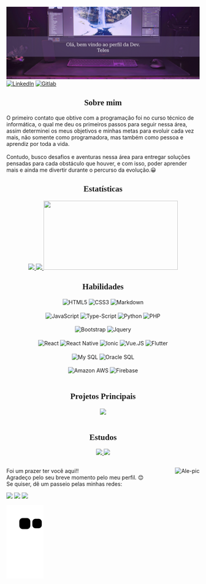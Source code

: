 ![HEADER](https://github.com/alliliumm/Alessandra-Teles/blob/main/Header.png)
[![LinkedIn](https://img.shields.io/badge/LinkedIn-000?style=for-the-badge&logo=linkedin&logoColor=0E76A8)](https://www.linkedin.com/in/alessandra-teles911/) 
[![Gitlab](https://img.shields.io/badge/Gitlab-000?style=for-the-badge&logo=gitlab)](https://gitlab.com/alliliumm) 
<!-- [![Discord](https://img.shields.io/badge/Discord-000?style=for-the-badge&logo=discord)](.lili_th)-->
<!--  
<div class="head">
  <img src="https://github.com/alliliumm/Alessandra-Teles/blob/main/Header.png">
  <br><br>
 <div align="center">
    <img height="80" width="80" src="https://github.com/alliliumm/Alessandra-Teles/blob/main/loading-done(2).gif">
  </div>
</div> -->

<div class="body">
  <div class="header">
  <div class="start-text">
    <div>
      <h2 align="center" style="font-family:Times" >Sobre mim</h2>
      <p>O primeiro contato que obtive com a programação foi no curso técnico de informática, o qual me deu os primeiros passos para seguir nessa área, assim determinei os meus objetivos e minhas metas para evoluir cada vez mais, não somente como programadora, mas também como pessoa e aprendiz por toda a vida. <br><br>
      Contudo, busco desafios e aventuras nessa área para entregar soluções pensadas para cada obstáculo que houver, e com isso, poder aprender mais e ainda me divertir durante o percurso da evolução.&#128512;
      </p>
    </div>
  </div>
  </div>


  <div class="main">

  <div>
    <h2 align="center" style="font-family:Times" >Estatísticas</h2>
  </div>

  <div class="git-status" align="center">
    <a href="https://github.com/alliliumm">
    <img height="180em" src="https://streak-stats.demolab.com?user=alliliumm&theme=bear&locale=pt_BR&date_format=j%20M%5B%20Y%5D&mode=weekly&background=000000&border=00A7EB&dates=FFFFFF"/>
    <img height="180em" src="https://github-readme-stats-git-masterrstaa-rickstaa.vercel.app/api/top-langs/?username=alliliumm&layout=compact&langs_count=8&bg_color=000&border_color=30A3DC&title_color=E03C8A&text_color=FFFFFF"/>
    </a>
    <a href="https://wakatime.com/@alliliumm">
    <img height="180em" width="350px" src="https://github-readme-stats.vercel.app/api/wakatime?username=alliliumm&theme=bear&theme=bear&bg_color=000&border_color=30A3DC&title_color=E03C8A&text_color=FFFFFF"/>
    </a>
  </div>

  <div>
    <h2 align="center" style="font-family:Times" >Habilidades</h2>
  </div>

  <div class="git-lang-text" align="center" style="display: inline_block">
    <img align="center" alt="HTML5" src="https://img.shields.io/badge/HTML5-000?style=for-the-badge&logo=html5">
    <img align="center" alt="CSS3" src="https://img.shields.io/badge/CSS3-000?style=for-the-badge&logo=css3&logoColor=264CE4">
    <img align="center" alt="Markdown" src="https://img.shields.io/badge/Markdown-000?style=for-the-badge&logo=markdown">
  </div>
  <div class="git-languages" align="center" style="display: inline_block"><br>
    <img align="center" alt="JavaScript" src="https://img.shields.io/badge/JavaScript-000?style=for-the-badge&logo=javascript">
    <img align="center" alt="Type-Script"  src="https://img.shields.io/badge/TypeScript-000?style=for-the-badge&logo=typescript">
    <img align="center" alt="Python"  src="https://img.shields.io/badge/Python-000?style=for-the-badge&logo=python">
    <img align="center" alt="PHP" src="https://img.shields.io/badge/PHP-000?style=for-the-badge&logo=php">
  </div>
  <div class="git-bibliotecas" align="center" style="display: inline_block"><br>
    <img align="center" alt="Bootstrap" src="https://img.shields.io/badge/Bootstrap-000?style=for-the-badge&logo=bootstrap">
    <img align="center" alt="Jquery"  src="https://img.shields.io/badge/Jquery-000?style=for-the-badge&logo=jquery">
  </div>
  <div class="git-frameworks" align="center" style="display: inline_block"><br>
    <img align="center" alt="React" src="https://img.shields.io/badge/React-000?style=for-the-badge&logo=react">
    <img align="center" alt="React Native"  src="https://img.shields.io/badge/React_Native-000?style=for-the-badge&logo=react">    
    <img align="center" alt="Ionic" src="https://img.shields.io/badge/Ionic-000?style=for-the-badge&logo=ionic">
    <img align="center" alt="Vue.JS"  src="https://img.shields.io/badge/VueJS-000?style=for-the-badge&logo=vue.js">
    <img align="center" alt="Flutter"  src="https://img.shields.io/badge/Flutter-000?style=for-the-badge&logo=flutter">
  </div>
  <div class="git-bancos" align="center" style="display: inline_block"><br>
    <img align="center" alt="My SQL" src="https://img.shields.io/badge/MY_SQL-000?style=for-the-badge&logo=mysql">
    <img align="center" alt="Oracle SQL"  src="https://img.shields.io/badge/Oracle-000?style=for-the-badge&logo=oracle"> 
  </div>
  <div class="git-clouds" align="center" style="display: inline_block"><br>
    <img align="center" alt="Amazon AWS" src="https://img.shields.io/badge/Amazon_AWS-000?style=for-the-badge&logo=amazonaws">
    <img align="center" alt="Firebase"  src="https://img.shields.io/badge/Firebase-000?style=for-the-badge&logo=firebase"> 
  </div>
  
  <br>

  <div>
    <h2 align="center" style="font-family:Times" >Projetos Principais</h2>
  </div> 

  <div class="git-repos" align="center">
  <a href="https://github.com/alliliumm/Adminio-APP">
    <img align="center" src="https://github-readme-stats.vercel.app/api/pin/?username=alliliumm&amp;repo=Adminio-APP&theme=bear&theme=bear&bg_color=000&border_color=30A3DC&title_color=E03C8A&text_color=FFFFFF" style="max-width: 100%;">
  </a>
  </div>

  <br>
    <div>
    <h2 align="center" style="font-family:Times" >Estudos</h2>
  </div> 

  <div class="git-repos" align="center">
  <a href="https://github.com/alliliumm/Projetos-Estudos">
    <img src="https://github-readme-stats.vercel.app/api/pin/?username=alliliumm&amp;repo=Projetos-Estudos&theme=bear&theme=bear&bg_color=000&border_color=30A3DC&title_color=E03C8A&text_color=FFFFFF" style="max-width: 100%;">
  </a>
  <a href="https://github.com/alliliumm/Estudos">
    <img src="https://github-readme-stats.vercel.app/api/pin/?username=alliliumm&amp;repo=Estudos&theme=bear&theme=bear&bg_color=000&border_color=30A3DC&title_color=E03C8A&text_color=FFFFFF" style="max-width: 100%;">
  </a>
  </div>


  </div>

##

  <div class="footer">
    <div>
      <img align="right" alt="Ale-pic" height="150" src="https://github.com/alliliumm/alliliumm/blob/main/perf-v1.png">
    </div>
    <div class="end-text">
      <p>Foi um prazer ter você aqui!!<br> 
      Agradeço pelo seu breve momento pelo meu perfil. &#128522;<br>
      Se quiser, dê um passeio pelas minhas redes:
      </p>
      <div class="header-socials">
        <a href="https://www.linkedin.com/in/alessandra-teles911" target="_blank"><img src="https://img.shields.io/badge/-LinkedIn-%230077B5?style=for-the-badge&logo=linkedin&logoColor=white" target="_blank"></a> 
        <a href="https://gitlab.com/alessandrateles911" target="_blank"><img src="https://img.shields.io/badge/GitLab-330F63?style=for-the-badge&logo=gitlab&logoColor=white" target="_blank"></a> 
        <a href="mailto:alessandrateles911@gmail.com"><img src="https://img.shields.io/badge/Gmail-D14836?style=for-the-badge&logo=gmail&logoColor=white" target="_blank"></a>
      </div>
    </div>
  </div>

  ![Snake animation](https://github.com/alliliumm/alliliumm/blob/output/github-contribution-grid-snake.svg)
</div>

<!--https://shields.io/badges-->
<!--https://github.com/elidianaandrade/dio-lab-open-source/tree/main-->


